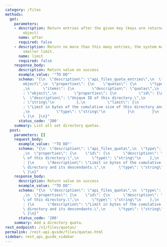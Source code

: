 ```yaml
---
category: /files
methods:
  get:
    parameters:
    - description: Return entries after the given key (keys are returned in the paging
        object)
      name: after
      required: false
    - description: Return no more than this many entries; the system may choose a
        smaller limit.
      name: limit
      required: false
    response_body:
      description: Return value on success
      example_value: '"TO DO"'
      schema: "{\n  \"description\": \"api_files_quota_entries\",\n  \"type\": \"\
        object\",\n  \"properties\": {\n    \"quotas\": {\n      \"type\": \"array\"\
        ,\n      \"items\": {\n        \"description\": \"quotas\",\n        \"type\"\
        : \"object\",\n        \"properties\": {\n          \"id\": {\n          \
        \  \"description\": \"Unique ID of this directory.\",\n            \"type\"\
        : \"string\"\n          },\n          \"limit\": {\n            \"description\"\
        : \"Limit in bytes of the cumulative size of this directory and its descendants.\"\
        ,\n            \"type\": \"string\"\n          }\n        }\n      }\n   \
        \ }\n  }\n}"
      status_code: '200'
    summary: List all set directory quotas.
  post:
    parameters: []
    request_body:
      example_value: '"TO DO"'
      schema: "{\n  \"description\": \"api_files_quota\",\n  \"type\": \"object\"\
        ,\n  \"properties\": {\n    \"id\": {\n      \"description\": \"Unique ID\
        \ of this directory.\",\n      \"type\": \"string\"\n    },\n    \"limit\"\
        : {\n      \"description\": \"Limit in bytes of the cumulative size of this\
        \ directory and its descendants.\",\n      \"type\": \"string\"\n    }\n \
        \ }\n}"
    response_body:
      description: Return value on success
      example_value: '"TO DO"'
      schema: "{\n  \"description\": \"api_files_quota\",\n  \"type\": \"object\"\
        ,\n  \"properties\": {\n    \"id\": {\n      \"description\": \"Unique ID\
        \ of this directory.\",\n      \"type\": \"string\"\n    },\n    \"limit\"\
        : {\n      \"description\": \"Limit in bytes of the cumulative size of this\
        \ directory and its descendants.\",\n      \"type\": \"string\"\n    }\n \
        \ }\n}"
      status_code: '200'
    summary: Add a directory quota.
rest_endpoint: /v1/files/quotas/
permalink: /rest-api-guide/files/quotas.html
sidebar: rest_api_guide_sidebar
---
```

